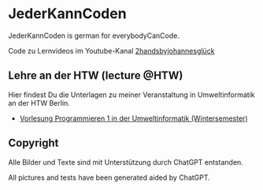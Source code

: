 # JederKannCoden

JederKannCoden is german for everybodyCanCode.

Code zu Lernvideos im Youtube-Kanal [2handsbyjohannesglück](https://www.youtube.com/@2handsbyjohannesgluck40)

## Lehre an der HTW (lecture @HTW)

Hier findest Du die Unterlagen zu meiner Veranstaltung in Umweltinformatik an der HTW Berlin.

* [Vorlesung Programmieren 1 in der Umweltinformatik (Wintersemester)](https://github.com/SoProMing/JederKannCoden/blob/main/notebooks/programming/Programmieren1.de.ipynb)

## Copyright

Alle Bilder und Texte sind mit Unterstützung durch ChatGPT entstanden.

All pictures and tests have been generated aided by ChatGPT.